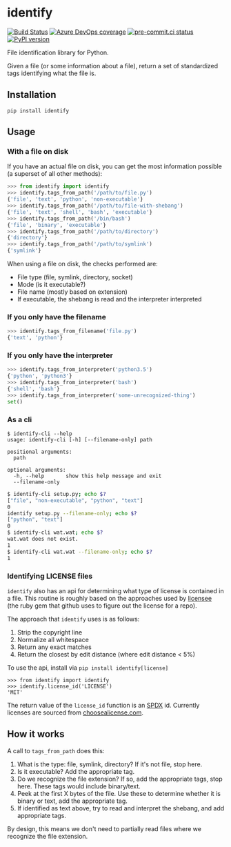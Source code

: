 identify
========

[![Build Status](https://dev.azure.com/asottile/asottile/_apis/build/status/pre-commit.identify?branchName=master)](https://dev.azure.com/asottile/asottile/_build/latest?definitionId=67&branchName=master)
[![Azure DevOps coverage](https://img.shields.io/azure-devops/coverage/asottile/asottile/67/master.svg)](https://dev.azure.com/asottile/asottile/_build/latest?definitionId=67&branchName=master)
[![pre-commit.ci status](https://results.pre-commit.ci/badge/github/pre-commit/identify/master.svg)](https://results.pre-commit.ci/latest/github/pre-commit/identify/master)
[![PyPI version](https://badge.fury.io/py/identify.svg)](https://pypi.python.org/pypi/identify)

File identification library for Python.

Given a file (or some information about a file), return a set of standardized
tags identifying what the file is.

## Installation

`pip install identify`

## Usage
### With a file on disk

If you have an actual file on disk, you can get the most information possible
(a superset of all other methods):

```python
>>> from identify import identify
>>> identify.tags_from_path('/path/to/file.py')
{'file', 'text', 'python', 'non-executable'}
>>> identify.tags_from_path('/path/to/file-with-shebang')
{'file', 'text', 'shell', 'bash', 'executable'}
>>> identify.tags_from_path('/bin/bash')
{'file', 'binary', 'executable'}
>>> identify.tags_from_path('/path/to/directory')
{'directory'}
>>> identify.tags_from_path('/path/to/symlink')
{'symlink'}
```

When using a file on disk, the checks performed are:

* File type (file, symlink, directory, socket)
* Mode (is it executable?)
* File name (mostly based on extension)
* If executable, the shebang is read and the interpreter interpreted


### If you only have the filename

```python
>>> identify.tags_from_filename('file.py')
{'text', 'python'}
```


### If you only have the interpreter

```python
>>> identify.tags_from_interpreter('python3.5')
{'python', 'python3'}
>>> identify.tags_from_interpreter('bash')
{'shell', 'bash'}
>>> identify.tags_from_interpreter('some-unrecognized-thing')
set()
```

### As a cli

```
$ identify-cli --help
usage: identify-cli [-h] [--filename-only] path

positional arguments:
  path

optional arguments:
  -h, --help       show this help message and exit
  --filename-only
```

```bash
$ identify-cli setup.py; echo $?
["file", "non-executable", "python", "text"]
0
identify setup.py --filename-only; echo $?
["python", "text"]
0
$ identify-cli wat.wat; echo $?
wat.wat does not exist.
1
$ identify-cli wat.wat --filename-only; echo $?
1
```

### Identifying LICENSE files

`identify` also has an api for determining what type of license is contained
in a file.  This routine is roughly based on the approaches used by
[licensee] (the ruby gem that github uses to figure out the license for a
repo).

The approach that `identify` uses is as follows:

1. Strip the copyright line
2. Normalize all whitespace
3. Return any exact matches
4. Return the closest by edit distance (where edit distance < 5%)

To use the api, install via `pip install identify[license]`

```pycon
>>> from identify import identify
>>> identify.license_id('LICENSE')
'MIT'
```

The return value of the `license_id` function is an [SPDX] id.  Currently
licenses are sourced from [choosealicense.com].

[licensee]: https://github.com/benbalter/licensee
[SPDX]: https://spdx.org/licenses/
[choosealicense.com]: https://github.com/github/choosealicense.com

## How it works

A call to `tags_from_path` does this:

1. What is the type: file, symlink, directory? If it's not file, stop here.
2. Is it executable? Add the appropriate tag.
3. Do we recognize the file extension? If so, add the appropriate tags, stop
   here. These tags would include binary/text.
4. Peek at the first X bytes of the file. Use these to determine whether it is
   binary or text, add the appropriate tag.
5. If identified as text above, try to read and interpret the shebang, and add
   appropriate tags.

By design, this means we don't need to partially read files where we recognize
the file extension.
